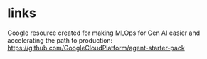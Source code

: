 # links

Google resource created for making MLOps for Gen AI easier and accelerating the path to production:
https://github.com/GoogleCloudPlatform/agent-starter-pack

